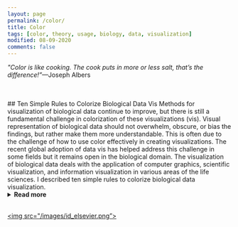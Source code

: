 ```yaml
---
layout: page
permalink: /color/
title: Color
tags: [color, theory, usage, biology, data, visualization]
modified: 08-09-2020
comments: false
---
```


_"Color is like cooking.  The cook puts in more or less salt, that’s the difference!”_—Joseph Albers

<br/>
<br/>
## Ten Simple Rules to Colorize Biological Data Vis
Methods for visualization of biological data continue to improve, but there is still a fundamental challenge in colorization of these visualizations (vis).  Visual representation of biological data should not overwhelm, obscure, or bias the findings, but rather make them more understandable.  This is often due to the challenge of how to use color effectively in creating visualizations.  The recent global adoption of data vis has helped address this challenge in some fields but it remains open in the biological domain.  The visualization of biological data deals with the application of computer graphics, scientific visualization, and information visualization in various areas of the life sciences.  I described ten simple rules to colorize biological data visualization.
<details><summary><b>Read more</b></summary>
<p> 
	<ol>
		<li> Identify the Nature of your Data</li>
		<li> Select a Color Space</li>
		<li> Create a Color Palette based on the selected Color Space</li>
		<li> Apply the Color Palette to your Data Set for Visualization</li>
		<li> Check for Color Context in your Data Vis after the Color Palette is Applied</li>
		<li> Evaluate Interactions of Colors in your Data Visualization</li>
		<li> Be Aware of Color Conventions and Definitions in your particular discipline</li>
		<li> Assess Color Deficiencies</li>
		<li> Consider Web Content Accessibility and Print Realities</li>
		<li> Get it right in Black & White</li>
	</ol>
</p>
</details>
<br/>

<a href=“https://collections.plos.org/ten-simple-rules”><img src="/images/id_elsevier.png”></a>

